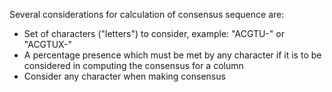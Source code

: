 Several considerations for calculation of consensus sequence are:

- Set of characters ("letters") to consider, example: "ACGTU-" or "ACGTUX-"
- A percentage presence which must be met by any character if it is to be considered in computing the consensus for a column
- Consider any character when making consensus